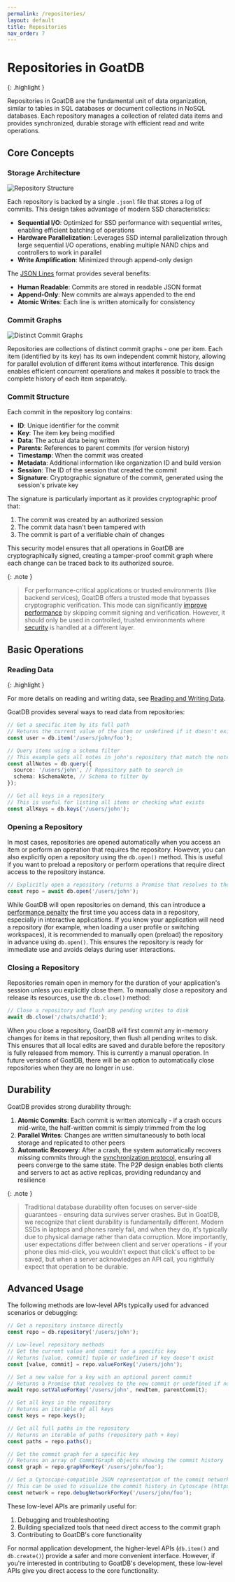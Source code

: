 ```yaml
---
permalink: /repositories/
layout: default
title: Repositories
nav_order: 7
---
```


# Repositories in GoatDB

{: .highlight }

Repositories in GoatDB are the fundamental unit of data organization, similar to
tables in SQL databases or document collections in NoSQL databases. Each
repository manages a collection of related data items and provides synchronized,
durable storage with efficient read and write operations.

## Core Concepts

### Storage Architecture

![Repository Structure](/assets/repository-structure.svg)

Each repository is backed by a single `.jsonl` file that stores a log of
commits. This design takes advantage of modern SSD characteristics:

- **Sequential I/O**: Optimized for SSD performance with sequential writes,
  enabling efficient batching of operations
- **Hardware Parallelization**: Leverages SSD internal parallelization through
  large sequential I/O operations, enabling multiple NAND chips and controllers
  to work in parallel
- **Write Amplification**: Minimized through append-only design

The [JSON Lines](https://jsonlines.org/) format provides several benefits:

- **Human Readable**: Commits are stored in readable JSON format
- **Append-Only**: New commits are always appended to the end
- **Atomic Writes**: Each line is written atomically for consistency

### Commit Graphs

![Distinct Commit Graphs](/assets/commit-graphs.svg)

Repositories are collections of distinct commit graphs - one per item. Each item
(identified by its key) has its own independent commit history, allowing for
parallel evolution of different items without interference. This design enables
efficient concurrent operations and makes it possible to track the complete
history of each item separately.

### Commit Structure

Each commit in the repository log contains:

- **ID**: Unique identifier for the commit
- **Key**: The item key being modified
- **Data**: The actual data being written
- **Parents**: References to parent commits (for version history)
- **Timestamp**: When the commit was created
- **Metadata**: Additional information like organization ID and build version
- **Session**: The ID of the session that created the commit
- **Signature**: Cryptographic signature of the commit, generated using the
  session's private key

The signature is particularly important as it provides cryptographic proof that:

1. The commit was created by an authorized session
2. The commit data hasn't been tampered with
3. The commit is part of a verifiable chain of changes

This security model ensures that all operations in GoatDB are cryptographically
signed, creating a tamper-proof commit graph where each change can be traced
back to its authorized source.

{: .note }

> For performance-critical applications or trusted environments (like backend
> services), GoatDB offers a trusted mode that bypasses cryptographic
> verification. This mode can significantly [improve performance](/benchmarks)
> by skipping commit signing and verification. However, it should only be used
> in controlled, trusted environments where [security](/sessions) is handled at
> a different layer.

## Basic Operations

### Reading Data

{: .highlight }

For more details on reading and writing data, see
[Reading and Writing Data](/read-write-data).

GoatDB provides several ways to read data from repositories:

```typescript
// Get a specific item by its full path
// Returns the current value of the item or undefined if it doesn't exist
const user = db.item('/users/john/foo');

// Query items using a schema filter
// This example gets all notes in john's repository that match the note schema
const allNotes = db.query({
  source: '/users/john', // Repository path to search in
  schema: kSchemaNote, // Schema to filter by
});

// Get all keys in a repository
// This is useful for listing all items or checking what exists
const allKeys = db.keys('/users/john');
```

### Opening a Repository

In most cases, repositories are opened automatically when you access an item or
perform an operation that requires the repository. However, you can also
explicitly open a repository using the `db.open()` method. This is useful if you
want to preload a repository or perform operations that require direct access to
the repository instance.

```typescript
// Explicitly open a repository (returns a Promise that resolves to the Repository instance)
const repo = await db.open('/users/john');
```

While GoatDB will open repositories on demand, this can introduce a
[performance penalty](/benchmarks) the first time you access data in a
repository, especially in interactive applications. If you know your application
will need a repository (for example, when loading a user profile or switching
workspaces), it is recommended to manually open (preload) the repository in
advance using `db.open()`. This ensures the repository is ready for immediate
use and avoids delays during user interactions.

### Closing a Repository

Repositories remain open in memory for the duration of your application's
session unless you explicitly close them. To manually close a repository and
release its resources, use the `db.close()` method:

```typescript
// Close a repository and flush any pending writes to disk
await db.close('/chats/chatId');
```

When you close a repository, GoatDB will first commit any in-memory changes for
items in that repository, then flush all pending writes to disk. This ensures
that all local edits are saved and durable before the repository is fully
released from memory. This is currently a manual operation. In future versions
of GoatDB, there will be an option to automatically close repositories when they
are no longer in use.

## Durability

GoatDB provides strong durability through:

1. **Atomic Commits**: Each commit is written atomically - if a crash occurs
   mid-write, the half-written commit is simply trimmed from the log
2. **Parallel Writes**: Changes are written simultaneously to both local storage
   and replicated to other peers
3. **Automatic Recovery**: After a crash, the system automatically recovers
   missing commits through the [synchronization protocol](/sync), ensuring all
   peers converge to the same state. The P2P design enables both clients and
   servers to act as active replicas, providing redundancy and resilience

{: .note }

> Traditional database durability often focuses on server-side guarantees -
> ensuring data survives server crashes. But in GoatDB, we recognize that client
> durability is fundamentally different. Modern SSDs in laptops and phones
> rarely fail, and when they do, it's typically due to physical damage rather
> than data corruption. More importantly, user expectations differ between
> client and server operations - if your phone dies mid-click, you wouldn't
> expect that click's effect to be saved, but when a server acknowledges an API
> call, you rightfully expect that operation to be durable.

## Advanced Usage

The following methods are low-level APIs typically used for advanced scenarios
or debugging:

```typescript
// Get a repository instance directly
const repo = db.repository('/users/john');

// Low-level repository methods
// Get the current value and commit for a specific key
// Returns [value, commit] tuple or undefined if key doesn't exist
const [value, commit] = repo.valueForKey('/users/john');

// Set a new value for a key with an optional parent commit
// Returns a Promise that resolves to the new commit or undefined if no change
await repo.setValueForKey('/users/john', newItem, parentCommit);

// Get all keys in the repository
// Returns an iterable of all keys
const keys = repo.keys();

// Get all full paths in the repository
// Returns an iterable of paths (repository path + key)
const paths = repo.paths();

// Get the commit graph for a specific key
// Returns an array of CommitGraph objects showing the commit history
const graph = repo.graphForKey('/users/john/foo');

// Get a Cytoscape-compatible JSON representation of the commit network for a key
// This can be used to visualize the commit history in Cytoscape (https://cytoscape.org/)
const network = repo.debugNetworkForKey('/users/john/foo');
```

These low-level APIs are primarily useful for:

1. Debugging and troubleshooting
2. Building specialized tools that need direct access to the commit graph
3. Contributing to GoatDB's core functionality

For normal application development, the higher-level APIs (`db.item()` and
`db.create()`) provide a safer and more convenient interface. However, if you're
interested in contributing to GoatDB's development, these low-level APIs give
you direct access to the core functionality.
